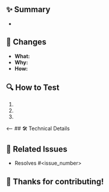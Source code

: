 ## ✨ Summary
<!-- Provide a brief summary of the changes. What new features or improvements are included? -->
- 

## 📝 Changes
<!-- Describe the changes in detail. Include the reason for the change and the approach taken. -->
- **What:**
- **Why:**
- **How:**

## 🔍 How to Test
<!-- Outline the steps to test your changes. Be thorough! Include setup, steps to reproduce, and test cases. -->
1.
2.
3.

<-- ## 🛠️ Technical Details
<!-- If there are any technical details worth noting, such as design decisions or architectural changes, include them here.
-->

<!-- ## 🖇️ Dependencies
 List any dependencies added or changed. If there are any breaking changes, note them!
-->

<!-- ## 🌟 Screenshots (if applicable)
 Add screenshots to help explain the changes made. 
-->

## 🐛 Related Issues
<!-- Link related issues and pull requests, or any relevant discussions. -->
- Resolves #<issue_number>
<!-- - Related to #<another_issue_number> -->

## 🙌 Thanks for contributing!